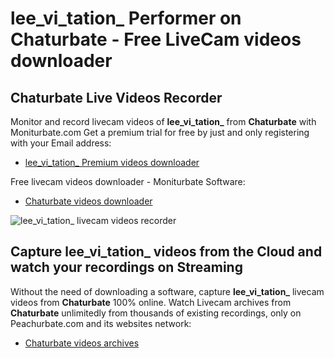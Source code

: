 # lee_vi_tation_ Performer on Chaturbate - Free LiveCam videos downloader

## Chaturbate Live Videos Recorder

Monitor and record livecam videos of **lee_vi_tation_** from **Chaturbate** with Moniturbate.com
Get a premium trial for free by just and only registering with your Email address:
* [lee_vi_tation_ Premium videos downloader](https://moniturbate.com/request-demo-licence-key.html)

Free livecam videos downloader - Moniturbate Software:
* [Chaturbate videos downloader](https://moniturbate.com/moniturbate-download-software.html)

![lee_vi_tation_ livecam videos recorder](https://peachurnet.com/templates/moniturbate-software.png)


## Capture lee_vi_tation_ videos from the Cloud and watch your recordings on Streaming

Without the need of downloading a software, capture **lee_vi_tation_** livecam videos from **Chaturbate** 100% online.
Watch Livecam archives from **Chaturbate** unlimitedly from thousands of existing recordings, only on Peachurbate.com and its websites network:
* [Chaturbate videos archives](https://peachurnet.com/)